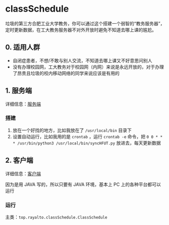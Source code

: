 # classSchedule

垃圾的第三方合肥工业大学教务，你可以通过这个搭建一个弱智的“教务服务器”，定时更新数据，在工大教务服务器不对外开放时避免不知道去哪上课的尴尬。

## 0. 适用人群

* 自闭症患者，不想/不敢与别人交流，不知道去哪上课又不好意思问别人
* 没有办理校园网，工大教务对于校园网（内网）来说是永远开放的，对于办理了昂贵且垃圾的校内移动网络的同学来说应该是有用的

## 1. 服务端

详细信息：[服务端](server/readme.md)

### 搭建

1. 放在一个好找的地方，比如我放在了 `/usr/local/bin` 目录下
1. 设置自动运行，比如我用的是 `crontab` ，运行 `crontab -e` 命令，把 `0 0 * * * /usr/bin/python3 /usr/local/bin/syncHFUT.py` 放进去，每天更新数据

## 2. 客户端

详细信息：[客户端](client/readme.md)

因为是用 JAVA 写的，所以只要有 JAVA 环境，基本上 PC 上的各种平台都可以运行

### 运行

主类：`top.rayalto.classSchedule.ClassSchedule`